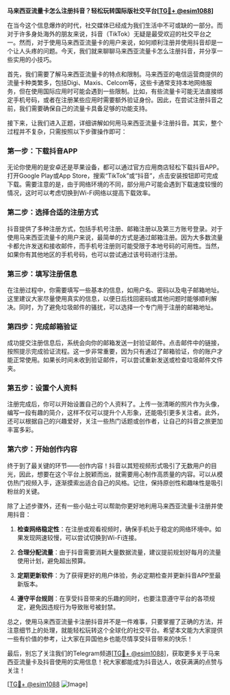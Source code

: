 **马来西亚流量卡怎么注册抖音？轻松玩转国际版社交平台[[TG💪+ @esim1088](https://t.me/s/esim1088)]**

在当今这个信息爆炸的时代，社交媒体已经成为我们生活中不可或缺的一部分。而对于许多身处海外的朋友来说，抖音（TikTok）无疑是最受欢迎的社交平台之一。然而，对于使用马来西亚流量卡的用户来说，如何顺利注册并使用抖音却是一个让人头疼的问题。今天，我们就来聊聊马来西亚流量卡怎么注册抖音，并分享一些实用的小技巧。

首先，我们需要了解马来西亚流量卡的特点和限制。马来西亚的电信运营商提供的流量卡种类繁多，包括Digi、Maxis、Celcom等，这些卡通常支持本地网络服务，但在使用国际应用时可能会遇到一些限制。比如，有些流量卡可能无法直接绑定手机号码，或者在注册某些应用时需要额外验证身份。因此，在尝试注册抖音之前，我们需要确保自己的流量卡具备足够的功能支持。

接下来，让我们进入正题，详细讲解如何用马来西亚流量卡注册抖音。其实，整个过程并不复杂，只需按照以下步骤操作即可：

### 第一步：下载抖音APP

无论你使用的是安卓还是苹果设备，都可以通过官方应用商店轻松下载抖音APP。打开Google Play或App Store，搜索“TikTok”或“抖音”，点击安装按钮即可完成下载。需要注意的是，由于网络环境的不同，部分用户可能会遇到下载速度较慢的情况，这时可以考虑切换到Wi-Fi网络以提高下载效率。

### 第二步：选择合适的注册方式

抖音提供了多种注册方式，包括手机号注册、邮箱注册以及第三方账号登录。对于使用马来西亚流量卡的用户来说，最简单的方式是通过邮箱注册。因为大多数流量卡都允许发送和接收邮件，而手机号注册则可能受限于本地号码的可用性。当然，如果你有其他地区的手机号码，也可以尝试通过该号码进行注册。

### 第三步：填写注册信息

在注册过程中，你需要填写一些基本的信息，如用户名、密码以及电子邮箱地址。这里建议大家尽量使用真实的信息，以便日后找回密码或其他问题时能够顺利解决。同时，为了避免垃圾邮件的骚扰，可以选择一个专门用于注册的邮箱地址。

### 第四步：完成邮箱验证

成功提交注册信息后，系统会向你的邮箱发送一封验证邮件。点击邮件中的链接，按照提示完成验证流程。这一步非常重要，因为只有通过了邮箱验证，你的账户才能正常使用。如果长时间未收到验证邮件，可以尝试重新发送或检查垃圾邮件文件夹。

### 第五步：设置个人资料

注册完成后，你可以开始设置自己的个人资料了。上传一张清晰的照片作为头像，编写一段有趣的简介，这样不仅可以提升个人形象，还能吸引更多关注者。此外，还可以根据自己的兴趣爱好，关注一些热门话题或创作者，让自己的抖音之旅更加丰富多彩。

### 第六步：开始创作内容

终于到了最关键的环节——创作内容！抖音以其短视频形式吸引了无数用户的目光，因此，想要在这个平台上脱颖而出，就需要用心制作高质量的内容。可以从模仿热门视频入手，逐渐摸索出适合自己的风格。记住，保持原创性和趣味性是吸引粉丝的关键。

除了上述步骤外，还有一些小贴士可以帮助你更好地利用马来西亚流量卡注册并使用抖音：

1. **检查网络稳定性**：在注册或观看视频时，确保手机处于稳定的网络环境中。如果发现网速较慢，可以尝试切换到Wi-Fi连接。
   
2. **合理分配流量**：由于抖音需要消耗大量数据流量，建议提前规划好每月的流量使用计划，避免超出预算。

3. **定期更新软件**：为了获得更好的用户体验，务必定期检查并更新抖音APP至最新版本。

4. **遵守平台规则**：在享受抖音带来的乐趣的同时，也要注意遵守平台的各项规定，避免因违规行为导致账号被封禁。

总之，使用马来西亚流量卡注册抖音并不是一件难事，只要掌握了正确的方法，并注意细节上的处理，就能轻松玩转这个全球化的社交平台。希望本文能为大家提供一些有价值的参考，让大家在异国他乡也能尽情享受抖音带来的快乐！

最后，别忘了关注我们的Telegram频道[[TG💪+ @esim1088](https://t.me/s/esim1088)]，获取更多关于马来西亚流量卡及抖音使用的实用信息！祝大家都能成为抖音达人，收获满满的点赞与关注！

[[TG💪+ @esim1088](https://t.me/s/esim1088) ![Image](https://i.postimg.cc/4NQfJmqS/Snipaste-2025-05-13-00-14-12.png)]